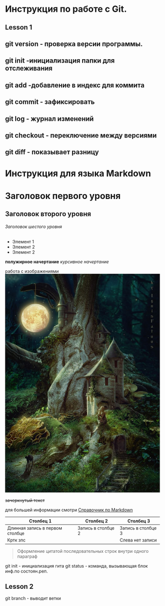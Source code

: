 # Инструкция по работе с Git.

## Lesson 1

## git version - проверка версии программы.
## git init -инициализация папки для отслеживания
## git add -добавление в индекс для коммита
## git commit  - зафиксировать
## git log - журнал изменений
## git checkout - переключение между версиями
## git diff - показывает разницу
# Инструкция для языка Markdown
# Заголовок первого уровня
## Заголовок второго уровня
###### Заголовок шестого уровня
* Элемент 1
* Элемент 2
* Элемент 2

**полужирное начертание**
*курсивное начертание*

работа с изображениями
![Это лес](лес.jpg)

~~зачеркнутый текст~~

для большей информации смотри [Справочник по Markdown](https://learn.microsoft.com/ru-ru/contribute/content/markdown-reference)

|Столбец 1|Столбец 2|Столбец 3|
|-|--------|---|
|Длинная запись в первом столбце|Запись в столбце 2|Запись в столбце 3|
|Кртк зпс| |Слева нет записи|


> Оформление цитатой последовательных строк внутри одного параграф

git init - инициализация гита
git status - команда, вызывающая блок инф.по состоян.реп.
## Lesson 2
git branch - выводит ветки